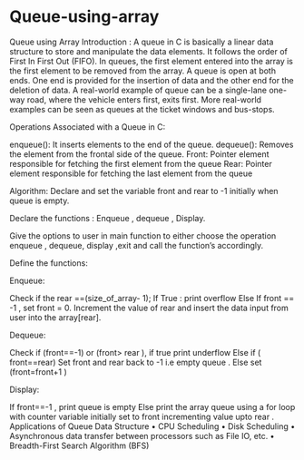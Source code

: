 # Queue-using-array
Queue using Array Introduction : A queue in C is basically a linear data structure to store and manipulate the data elements. It follows the order of First In First Out (FIFO). In queues, the first element entered into the array is the first element to be removed from the array. A queue is open at both ends. One end is provided for the insertion of data and the other end for the deletion of data. A real-world example of queue can be a single-lane one-way road, where the vehicle enters first, exits first. More real-world examples can be seen as queues at the ticket windows and bus-stops.

Operations Associated with a Queue in C:

enqueue(): It inserts elements to the end of the queue. dequeue(): Removes the element from the frontal side of the queue. Front: Pointer element responsible for fetching the first element from the queue Rear: Pointer element responsible for fetching the last element from the queue

Algorithm: Declare and set the variable front and rear to -1 initially when queue is empty.

Declare the functions : Enqueue , dequeue , Display.

Give the options to user in main function to either choose the operation enqueue , dequeue, display ,exit and call the function’s accordingly.

Define the functions:

Enqueue:

Check if the rear ==(size_of_array- 1); If True : print overflow Else If front == -1 , set front = 0. Increment the value of rear and insert the data input from user into the array[rear].

Dequeue:

Check if (front==-1) or (front> rear ), if true print underflow Else if ( front==rear) Set front and rear back to -1 i.e empty queue . Else set (front=front+1 )

Display:

If front==-1 , print queue is empty Else print the array queue using a for loop with counter variable initially set to front incrementing value upto rear . Applications of Queue Data Structure • CPU Scheduling • Disk Scheduling • Asynchronous data transfer between processors such as File IO, etc. • Breadth-First Search Algorithm (BFS)

